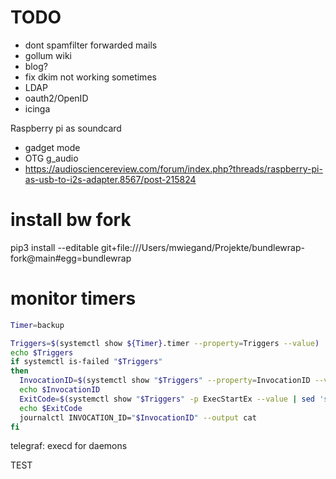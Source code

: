 # TODO

- dont spamfilter forwarded mails
- gollum wiki
- blog?
- fix dkim not working sometimes
- LDAP
- oauth2/OpenID
- icinga

Raspberry pi as soundcard
- gadget mode
- OTG g_audio
- https://audiosciencereview.com/forum/index.php?threads/raspberry-pi-as-usb-to-i2s-adapter.8567/post-215824

# install bw fork

pip3 install --editable git+file:///Users/mwiegand/Projekte/bundlewrap-fork@main#egg=bundlewrap

# monitor timers

```sh
Timer=backup

Triggers=$(systemctl show ${Timer}.timer --property=Triggers --value)
echo $Triggers
if systemctl is-failed "$Triggers"
then
  InvocationID=$(systemctl show "$Triggers" --property=InvocationID --value)
  echo $InvocationID
  ExitCode=$(systemctl show "$Triggers" -p ExecStartEx --value | sed 's/^{//' | sed 's/}$//' | tr ';' '\n' | xargs -n 1 | grep '^status=' | cut -d '=' -f 2)
  echo $ExitCode
  journalctl INVOCATION_ID="$InvocationID" --output cat
fi
```

telegraf: execd for daemons

TEST
